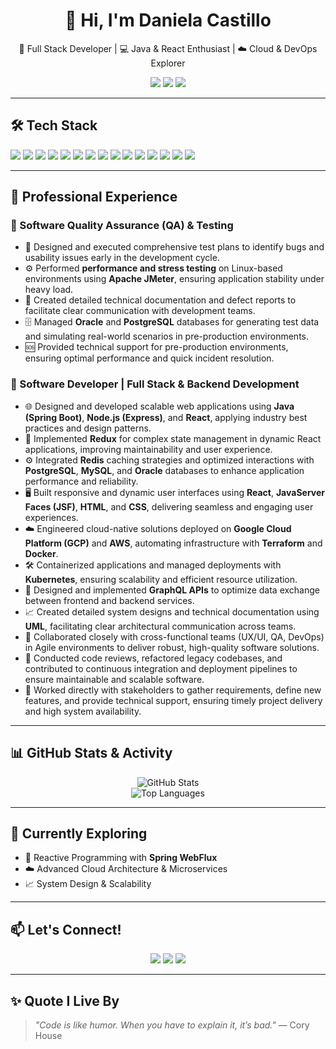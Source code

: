 <h1 align="center">👋 Hi, I'm Daniela Castillo</h1>

<p align="center">
  🚀 Full Stack Developer | 💻 Java & React Enthusiast | ☁️ Cloud & DevOps Explorer
</p>

<p align="center">
  <img src="https://img.shields.io/badge/Location-Guatemala%20City-blue?style=for-the-badge&logo=google-maps" />
  <a href="mailto:danielacastillogiron@gmail.com"><img src="https://img.shields.io/badge/Gmail-D14836?style=for-the-badge&logo=gmail&logoColor=white" /></a>
  <a href="https://linkedin.com/in/linda-castillo-giron"><img src="https://img.shields.io/badge/LinkedIn-0077B5?style=for-the-badge&logo=linkedin&logoColor=white" /></a>
</p>

---

## 🛠 Tech Stack
<p>
  <img src="https://img.shields.io/badge/Java-ED8B00?style=for-the-badge&logo=java&logoColor=white" />
  <img src="https://img.shields.io/badge/Spring%20Boot-6DB33F?style=for-the-badge&logo=spring-boot&logoColor=white" />
  <img src="https://img.shields.io/badge/React-20232A?style=for-the-badge&logo=react&logoColor=61DAFB" />
  <img src="https://img.shields.io/badge/Redux-593D88?style=for-the-badge&logo=redux&logoColor=white" />
  <img src="https://img.shields.io/badge/Node.js-339933?style=for-the-badge&logo=nodedotjs&logoColor=white" />
  <img src="https://img.shields.io/badge/Express.js-404D59?style=for-the-badge" />
  <img src="https://img.shields.io/badge/PostgreSQL-336791?style=for-the-badge&logo=postgresql&logoColor=white" />
  <img src="https://img.shields.io/badge/MySQL-4479A1?style=for-the-badge&logo=mysql&logoColor=white" />
  <img src="https://img.shields.io/badge/Redis-DC382D?style=for-the-badge&logo=redis&logoColor=white" />
  <img src="https://img.shields.io/badge/GCP-4285F4?style=for-the-badge&logo=google-cloud&logoColor=white" />
  <img src="https://img.shields.io/badge/Docker-2496ED?style=for-the-badge&logo=docker&logoColor=white" />
  <img src="https://img.shields.io/badge/Kubernetes-326CE5?style=for-the-badge&logo=kubernetes&logoColor=white" />
  <img src="https://img.shields.io/badge/GraphQL-E10098?style=for-the-badge&logo=graphql&logoColor=white" />
  <img src="https://img.shields.io/badge/Terraform-623CE4?style=for-the-badge&logo=terraform&logoColor=white" />
  <img src="https://img.shields.io/badge/UML-007396?style=for-the-badge" />
</p>

---

## 💼 Professional Experience

### 🔹 Software Quality Assurance (QA) & Testing
- 🧠 Designed and executed comprehensive test plans to identify bugs and usability issues early in the development cycle.
- ⚙️ Performed **performance and stress testing** on Linux-based environments using **Apache JMeter**, ensuring application stability under heavy load.
- 📄 Created detailed technical documentation and defect reports to facilitate clear communication with development teams.
- 🗄️ Managed **Oracle** and **PostgreSQL** databases for generating test data and simulating real-world scenarios in pre-production environments.
- 🆘 Provided technical support for pre-production environments, ensuring optimal performance and quick incident resolution.

### 🔹 Software Developer | Full Stack & Backend Development
- 🌐 Designed and developed scalable web applications using **Java (Spring Boot)**, **Node.js (Express)**, and **React**, applying industry best practices and design patterns.
- 🔄 Implemented **Redux** for complex state management in dynamic React applications, improving maintainability and user experience.
- ⚙️ Integrated **Redis** caching strategies and optimized interactions with **PostgreSQL**, **MySQL**, and **Oracle** databases to enhance application performance and reliability.
- 🖥️ Built responsive and dynamic user interfaces using **React**, **JavaServer Faces (JSF)**, **HTML**, and **CSS**, delivering seamless and engaging user experiences.
- ☁️ Engineered cloud-native solutions deployed on **Google Cloud Platform (GCP)** and **AWS**, automating infrastructure with **Terraform** and **Docker**.
- 🛠 Containerized applications and managed deployments with **Kubernetes**, ensuring scalability and efficient resource utilization.
- 🚀 Designed and implemented **GraphQL APIs** to optimize data exchange between frontend and backend services.
- 📈 Created detailed system designs and technical documentation using **UML**, facilitating clear architectural communication across teams.
- 🎨 Collaborated closely with cross-functional teams (UX/UI, QA, DevOps) in Agile environments to deliver robust, high-quality software solutions.
- 🔎 Conducted code reviews, refactored legacy codebases, and contributed to continuous integration and deployment pipelines to ensure maintainable and scalable software.
- 🤝 Worked directly with stakeholders to gather requirements, define new features, and provide technical support, ensuring timely project delivery and high system availability.

---

## 📊 GitHub Stats & Activity
<p align="center">
  <img src="https://github-readme-stats.vercel.app/api?username=daniela-castillo-giron&show_icons=true&theme=radical" alt="GitHub Stats" />
  <br />
  <img src="https://github-readme-stats.vercel.app/api/top-langs/?username=daniela-castillo-giron&layout=compact&theme=radical" alt="Top Languages" />
</p>

---

## 🚀 Currently Exploring
- 🔄 Reactive Programming with **Spring WebFlux**
- ☁️ Advanced Cloud Architecture & Microservices
- 📈 System Design & Scalability

---

## 📫 Let's Connect!
<p align="center">
  <a href="mailto:danielacastillogiron@gmail.com"><img src="https://img.shields.io/badge/Gmail-D14836?style=for-the-badge&logo=gmail&logoColor=white" /></a>
  <a href="https://linkedin.com/in/linda-castillo-giron"><img src="https://img.shields.io/badge/LinkedIn-0A66C2?style=for-the-badge&logo=linkedin&logoColor=white" /></a>
  <a href="https://github.com/daniela-castillo-giron"><img src="https://img.shields.io/badge/GitHub-181717?style=for-the-badge&logo=github&logoColor=white" /></a>
</p>

---

## ✨ Quote I Live By
> _"Code is like humor. When you have to explain it, it’s bad."_ — Cory House
